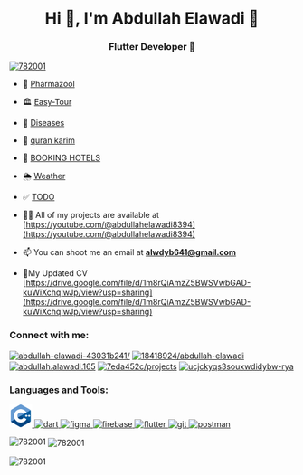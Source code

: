 <h1 align="center">Hi 👋, I'm Abdullah Elawadi 👑</h1>
<h3 align="center">Flutter Developer 💎</h3>

<p align="left"> <a href="https://github.com/ryo-ma/github-profile-trophy"><img src="https://github-profile-trophy.vercel.app/?username=782001" alt="782001" /></a> </p>

- 💊 [Pharmazool](https://github.com/782001/pharmazool-ui)
- 🏛 [Easy-Tour](https://github.com/782001/Easy-Tour)
- 💉 [Diseases](https://github.com/782001/Disease)
- 📖 [quran karim](https://github.com/782001/quran)
- 🏨 [BOOKING HOTELS](https://github.com/782001/Booking-App)

- 🌦️ [Weather](https://github.com/782001/weather-algoriza)

- ✅ [TODO](https://github.com/782001/todo-algoriza)



- 👨‍💻 All of my projects are available at [https://youtube.com/@abdullahelawadi8394](https://youtube.com/@abdullahelawadi8394)

- 📫 You can shoot me an email at **alwdyb641@gmail.com**

- 📄My Updated CV [https://drive.google.com/file/d/1m8rQiAmzZ5BWSVwbGAD-kuWiXchqIwJp/view?usp=sharing](https://drive.google.com/file/d/1m8rQiAmzZ5BWSVwbGAD-kuWiXchqIwJp/view?usp=sharing)

<h3 align="left">Connect with me:</h3>
<p align="left">
<a href="https://linkedin.com/in/abdullah-elawadi-43031b241/" target="blank"><img align="center" src="https://raw.githubusercontent.com/rahuldkjain/github-profile-readme-generator/master/src/images/icons/Social/linked-in-alt.svg" alt="abdullah-elawadi-43031b241/" height="30" width="40" /></a>
<a href="https://stackoverflow.com/users/18418924/abdullah-elawadi" target="blank"><img align="center" src="https://raw.githubusercontent.com/rahuldkjain/github-profile-readme-generator/master/src/images/icons/Social/stack-overflow.svg" alt="18418924/abdullah-elawadi" height="30" width="40" /></a>
<a href="https://fb.com/abdullah.alawadi.165" target="blank"><img align="center" src="https://raw.githubusercontent.com/rahuldkjain/github-profile-readme-generator/master/src/images/icons/Social/facebook.svg" alt="abdullah.alawadi.165" height="30" width="40" /></a>
<a href="https://www.behance.net/7eda452c/projects" target="blank"><img align="center" src="https://raw.githubusercontent.com/rahuldkjain/github-profile-readme-generator/master/src/images/icons/Social/behance.svg" alt="7eda452c/projects" height="30" width="40" /></a>
<a href="https://youtube.com/@abdullahelawadi8394" target="blank"><img align="center" src="https://raw.githubusercontent.com/rahuldkjain/github-profile-readme-generator/master/src/images/icons/Social/youtube.svg" alt="ucjckyqs3souxwdidybw-rya" height="30" width="40" /></a>
</p>

<h3 align="left">Languages and Tools:</h3>
<p align="left"> <a href="https://www.w3schools.com/cpp/" target="_blank" rel="noreferrer"> <img src="https://raw.githubusercontent.com/devicons/devicon/master/icons/cplusplus/cplusplus-original.svg" alt="cplusplus" width="40" height="40"/> </a> <a href="https://dart.dev" target="_blank" rel="noreferrer"> <img src="https://www.vectorlogo.zone/logos/dartlang/dartlang-icon.svg" alt="dart" width="40" height="40"/> </a> <a href="https://www.figma.com/" target="_blank" rel="noreferrer"> <img src="https://www.vectorlogo.zone/logos/figma/figma-icon.svg" alt="figma" width="40" height="40"/> </a> <a href="https://firebase.google.com/" target="_blank" rel="noreferrer"> <img src="https://www.vectorlogo.zone/logos/firebase/firebase-icon.svg" alt="firebase" width="40" height="40"/> </a> <a href="https://flutter.dev" target="_blank" rel="noreferrer"> <img src="https://www.vectorlogo.zone/logos/flutterio/flutterio-icon.svg" alt="flutter" width="40" height="40"/> </a> <a href="https://git-scm.com/" target="_blank" rel="noreferrer"> <img src="https://www.vectorlogo.zone/logos/git-scm/git-scm-icon.svg" alt="git" width="40" height="40"/> </a> <a href="https://postman.com" target="_blank" rel="noreferrer"> <img src="https://www.vectorlogo.zone/logos/getpostman/getpostman-icon.svg" alt="postman" width="40" height="40"/> </a> </p>

<p><img align="left" src="https://github-readme-stats.vercel.app/api/top-langs?username=782001&show_icons=true&locale=en&layout=compact" alt="782001" /></p>

<p>&nbsp;<img align="center" src="https://github-readme-stats.vercel.app/api?username=782001&show_icons=true&locale=en" alt="782001" /></p>

<p><img align="center" src="https://github-readme-streak-stats.herokuapp.com/?user=782001&" alt="782001" /></p>

